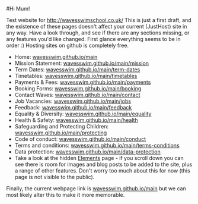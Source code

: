 #Hi Mum!

Test website for http://wavesswimschool.co.uk/
This is just a first draft, and the existence of these pages doesn't affect your current (JustHost) site in any way. Have a look through, and see if there are any sections missing, or any features you'd like changed. First glance everything seems to be in order :) Hosting sites on github is completely free.

- Home: [wavesswim.github.io/main](https://wavesswim.github.io/main/index)
- Mission Statement: [wavesswim.github.io/main/mission](https://wavesswim.github.io/main/mission)
- Term Dates: [wavesswim.github.io/main/term-dates](https://wavesswim.github.io/main/term-dates)
- Timetables: [wavesswim.github.io/main/timetables](https://wavesswim.github.io/main/timetables)
- Payments & Fees: [wavesswim.github.io/main/payments](https://wavesswim.github.io/main/payments)
- Booking Forms: [wavesswim.github.io/main/booking](https://wavesswim.github.io/main/booking)
- Contact Waves: [wavesswim.github.io/main/contact](https://wavesswim.github.io/main/contact)
- Job Vacancies: [wavesswim.github.io/main/jobs](https://wavesswim.github.io/main/jobs)
- Feedback: [wavesswim.github.io/main/feedback](https://wavesswim.github.io/main/feedbacak)
- Equality & Diversity: [wavesswim.github.io/main/equality](https://wavesswim.github.io/main/equality)
- Health & Safety: [wavesswim.github.io/main/health](https://wavesswim.github.io/main/health)
- Safeguarding and Protecting Children: [wavesswim.github.io/main/protecting](https://wavesswim.github.io/main/protecting)
- Code of conduct: [wavesswim.github.io/main/conduct](https://wavesswim.github.io/main/conduct)
- Terms and conditions: [wavesswim.github.io/main/terms-conditions](https://wavesswim.github.io/main/terms-conditions)
- Data protection: [wavesswim.github.io/main/data-protection](https://wavesswim.github.io/main/data-protection)
- Take a look at the hidden [Elements](https://wavesswim.github.io/main/X-elements) page - if you scroll down you can see there is room for images and blog posts to be added to the site, plus a range of other features. Don't worry too much about this for now (this page is not visible to the public). 

Finally, the current webpage link is [wavesswim.github.io/main](https://wavesswim.github.io/main/index) but we can most likely alter this to make it more memorable.